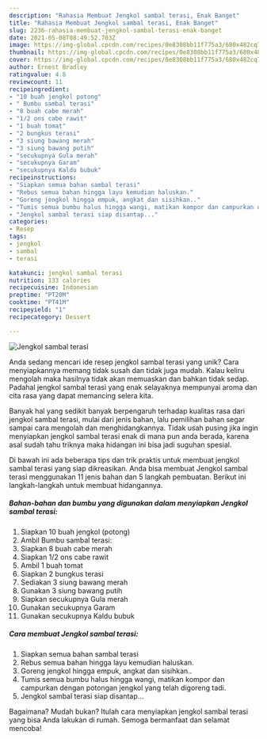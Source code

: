 ```yaml
---
description: "Rahasia Membuat Jengkol sambal terasi, Enak Banget"
title: "Rahasia Membuat Jengkol sambal terasi, Enak Banget"
slug: 2236-rahasia-membuat-jengkol-sambal-terasi-enak-banget
date: 2021-05-08T08:49:52.703Z
image: https://img-global.cpcdn.com/recipes/0e8308bb11f775a3/680x482cq70/jengkol-sambal-terasi-foto-resep-utama.jpg
thumbnail: https://img-global.cpcdn.com/recipes/0e8308bb11f775a3/680x482cq70/jengkol-sambal-terasi-foto-resep-utama.jpg
cover: https://img-global.cpcdn.com/recipes/0e8308bb11f775a3/680x482cq70/jengkol-sambal-terasi-foto-resep-utama.jpg
author: Ernest Bradley
ratingvalue: 4.8
reviewcount: 11
recipeingredient:
- "10 buah jengkol potong"
- " Bumbu sambal terasi"
- "8 buah cabe merah"
- "1/2 ons cabe rawit"
- "1 buah tomat"
- "2 bungkus terasi"
- "3 siung bawang merah"
- "3 siung bawang putih"
- "secukupnya Gula merah"
- "secukupnya Garam"
- "secukupnya Kaldu bubuk"
recipeinstructions:
- "Siapkan semua bahan sambal terasi"
- "Rebus semua bahan hingga layu kemudian haluskan."
- "Goreng jengkol hingga empuk, angkat dan sisihkan.."
- "Tumis semua bumbu halus hingga wangi, matikan kompor dan campurkan dengan potongan jengkol yang telah digoreng tadi."
- "Jengkol sambal terasi siap disantap..."
categories:
- Resep
tags:
- jengkol
- sambal
- terasi

katakunci: jengkol sambal terasi 
nutrition: 133 calories
recipecuisine: Indonesian
preptime: "PT20M"
cooktime: "PT41M"
recipeyield: "1"
recipecategory: Dessert

---
```



![Jengkol sambal terasi](https://img-global.cpcdn.com/recipes/0e8308bb11f775a3/680x482cq70/jengkol-sambal-terasi-foto-resep-utama.jpg)

Anda sedang mencari ide resep jengkol sambal terasi yang unik? Cara menyiapkannya memang tidak susah dan tidak juga mudah. Kalau keliru mengolah maka hasilnya tidak akan memuaskan dan bahkan tidak sedap. Padahal jengkol sambal terasi yang enak selayaknya mempunyai aroma dan cita rasa yang dapat memancing selera kita.



Banyak hal yang sedikit banyak berpengaruh terhadap kualitas rasa dari jengkol sambal terasi, mulai dari jenis bahan, lalu pemilihan bahan segar sampai cara mengolah dan menghidangkannya. Tidak usah pusing jika ingin menyiapkan jengkol sambal terasi enak di mana pun anda berada, karena asal sudah tahu triknya maka hidangan ini bisa jadi suguhan spesial.


Di bawah ini ada beberapa tips dan trik praktis untuk membuat jengkol sambal terasi yang siap dikreasikan. Anda bisa membuat Jengkol sambal terasi menggunakan 11 jenis bahan dan 5 langkah pembuatan. Berikut ini langkah-langkah untuk membuat hidangannya.

<!--inarticleads1-->

##### Bahan-bahan dan bumbu yang digunakan dalam menyiapkan Jengkol sambal terasi:

1. Siapkan 10 buah jengkol (potong)
1. Ambil  Bumbu sambal terasi:
1. Siapkan 8 buah cabe merah
1. Siapkan 1/2 ons cabe rawit
1. Ambil 1 buah tomat
1. Siapkan 2 bungkus terasi
1. Sediakan 3 siung bawang merah
1. Gunakan 3 siung bawang putih
1. Siapkan secukupnya Gula merah
1. Gunakan secukupnya Garam
1. Gunakan secukupnya Kaldu bubuk




<!--inarticleads2-->

##### Cara membuat Jengkol sambal terasi:

1. Siapkan semua bahan sambal terasi
1. Rebus semua bahan hingga layu kemudian haluskan.
1. Goreng jengkol hingga empuk, angkat dan sisihkan..
1. Tumis semua bumbu halus hingga wangi, matikan kompor dan campurkan dengan potongan jengkol yang telah digoreng tadi.
1. Jengkol sambal terasi siap disantap...




Bagaimana? Mudah bukan? Itulah cara menyiapkan jengkol sambal terasi yang bisa Anda lakukan di rumah. Semoga bermanfaat dan selamat mencoba!
